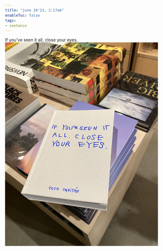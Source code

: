 ```yaml
---
title: "june 10'23, 2:17am"
enableToc: false
tags:
- sentence
---
```

If you've seen it all, close your eyes.
![sentence1](/posts/images/sentence1.jpeg)

